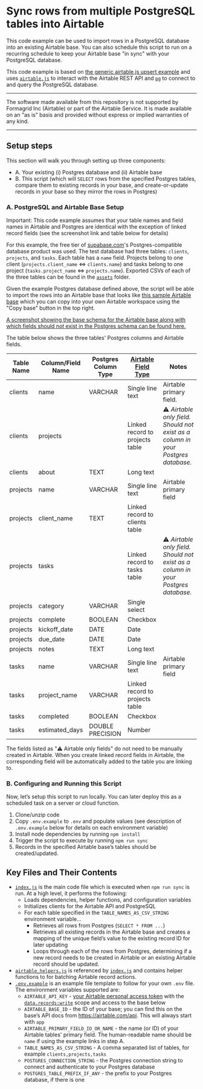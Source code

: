 # Sync rows from multiple PostgreSQL tables into Airtable

This code example can be used to import rows in a PostgreSQL database into an
existing Airtable base. You can also schedule this script to run on a recurring
schedule to keep your Airtable base "in sync" with your PostgreSQL database.

This code example is based on
[the generic airtable.js upsert example](.../../../../../javascript/using_airtable.js/)
and uses [`airtable.js`](https://github.com/airtable/airtable.js) to interact
with the Airtable REST API and [`pg`](https://node-postgres.com/) to connect to
and query the PostgreSQL database.

---

The software made available from this repository is not supported by Formagrid
Inc (Airtable) or part of the Airtable Service. It is made available on an "as
is" basis and provided without express or implied warranties of any kind.

---

## Setup steps

This section will walk you through setting up three components:

- A. Your existing (i) Postgres database and (ii) Airtable base
- B. This script (which will `SELECT` rows from the specified Postgres tables,
  compare them to existing records in your base, and create-or-update records in
  your base so they mirror the rows in Postgres)

### A. PostgreSQL and Airtable Base Setup

Important: This code example assumes that your table names and field names in
Airtable and Postgres are identical with the exception of linked record fields
(see the screenshot link and table below for details)

For this example, the free tier of [supabase.com](https://supabase.com/)'s Postgres-compatible database
product was used.  The test database had three tables: `clients`, `projects`, and `tasks`. Each table
has a `name` field. Projects belong to one client (`projects.client_name` <=>
`clients.name`) and tasks belong to one project (`tasks.project_name` <=>
`projects.name`). Exported CSVs of each of the three tables can be found in the
[`assets`](assets/) folder.

Given the example Postgres database defined above, the script will be able to
import the rows into an Airtable base that looks like
[this sample Airtable base](https://airtable.com/shr5pcwXTVGYMWNNq) which you
can copy into your own Airtable workspace using the "Copy base" button in the
top right.

[A screenshot showing the base schema for the Airtable base along with which fields should _not_ exist in the Postgres schema can be found here.](./assets/airtable_base_schema.png)

The table below shows the three tables' Postgres columns and Airtable fields.

| **Table Name** | **Column/Field Name** | **Postgres Column Type** | [**Airtable Field Type**](https://support.airtable.com/hc/en-us/articles/360055885353-Field-types-overview) | **Notes**                                                                         |
| -------------- | --------------------- | ------------------------ | ----------------------------------------------------------------------------------------------------------- | --------------------------------------------------------------------------------- |
| clients        | name                  | VARCHAR                  | Single line text                                                                                            | Airtable primary field.                                                           |
| clients        | projects              |                          | Linked record to projects table                                                                             | ⚠️ _Airtable only field. Should not exist as a column in your Postgres database._ |
| clients        | about                 | TEXT                     | Long text                                                                                                   |                                                                                   |
| projects       | name                  | VARCHAR                  | Single line text                                                                                            | Airtable primary field                                                            |
| projects       | client_name           | TEXT                     | Linked record to clients table                                                                              |                                                                                   |
| projects       | tasks                 |                          | Linked record to tasks table                                                                                | ⚠️ _Airtable only field. Should not exist as a column in your Postgres database._ |
| projects       | category              | VARCHAR                  | Single select                                                                                               |                                                                                   |
| projects       | complete              | BOOLEAN                  | Checkbox                                                                                                    |                                                                                   |
| projects       | kickoff_date          | DATE                     | Date                                                                                                        |                                                                                   |
| projects       | due_date              | DATE                     | Date                                                                                                        |                                                                                   |
| projects       | notes                 | TEXT                     | Long text                                                                                                   |                                                                                   |
| tasks          | name                  | VARCHAR                  | Single line text                                                                                            | Airtable primary field                                                            |
| tasks          | project_name          | VARCHAR                  | Linked record to projects table                                                                             |                                                                                   |
| tasks          | completed             | BOOLEAN                  | Checkbox                                                                                                    |                                                                                   |
| tasks          | estimated_days        | DOUBLE PRECISION         | Number                                                                                                      |                                                                                   |

The fields listed as "⚠️ Airtable only fields" do not need to be manually
created in Airtable. When you create linked record fields in Airtable, the
corresponding field will be automatically added to the table you are linking to.

### B. Configuring and Running this Script

Now, let’s setup this script to run locally. You can later deploy this as a
scheduled task on a server or cloud function.

1. Clone/unzip code
2. Copy `.env.example` to `.env` and populate values (see description of
   `.env.example` below for details on each environment variable)
3. Install node dependencies by running `npm install`
4. Trigger the script to execute by running `npm run sync`
5. Records in the specified Airtable base’s tables should be created/updated.

## Key Files and Their Contents

- [`index.js`](index.js) is the main code file which is executed when
  `npm run sync` is run. At a high level, it performs the following:
  - Loads dependencies, helper functions, and configuration variables
  - Initializes clients for the Airtable API and PostgreSQL
  - For each table specified in the `TABLE_NAMES_AS_CSV_STRING` environment
    variable...
    - Retrieves all rows from Postgres (`SELECT * FROM ...`)
    - Retrieves all existing records in the Airtable base and creates a mapping
      of the unique field’s value to the existing record ID for later updating
    - Loops through each of the rows from Postgres, determining if a new record
      needs to be created in Airtable or an existing Airtable record should be
      updated.
- [`airtable_helpers.js`](airtable_helpers.js) is referenced by
  [`index.js`](index.js) and contains helper functions to for batching Airtable
  record actions.
- [`.env.example`](.env.example) is an example file template to follow for your
  own `.env` file. The environment variables supported are:
  - `AIRTABLE_API_KEY` -
    [your Airtable personal access token](https://support.airtable.com/hc/en-us/articles/219046777-How-do-I-get-my-API-key-) with the [`data.records:write`](https://github.com/Airtable-Labs/upsert-examples/pull/47) scope and access to the base below
  - `AIRTABLE_BASE_ID` - the ID of your base; you can find this on the base’s
    API docs from https://airtable.com/api. This will always start with `app`
  - `AIRTABLE_PRIMARY_FIELD_ID_OR_NAME` - the name (or ID) of your Airtable tables' primary
    field. The human-readable name should be `name` if using the example links in step A.
  - `TABLE_NAMES_AS_CSV_STRING` - A comma separated list of tables, for example
    `clients,projects,tasks`
  - `POSTGRES_CONNECTION_STRING` - the Postgres connection string to connect and
    authenticate to your Postgres database
  - `POSTGRES_TABLE_PREFIX_IF_ANY` - the prefix to your Postgres database, if there is one